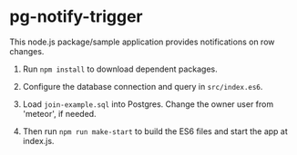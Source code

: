 # pg-notify-trigger

This node.js package/sample application provides notifications on row changes.

1. Run `npm install` to download dependent packages.

2. Configure the database connection and query in `src/index.es6`.

3. Load `join-example.sql` into Postgres. Change the owner user from 'meteor', if needed.

4. Then run `npm run make-start` to build the ES6 files and start the app at index.js.

